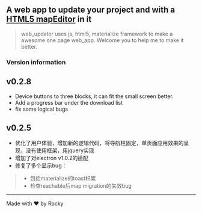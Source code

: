 ## A web app to update your project and with a [HTML5 mapEditor](https://github.com/Rockyluoqi/mapEditor) in it

> web_updater uses js, html5, materialize framework to make a awesome one page web_app.
> Welcome you to help me to make it better.

### Version information

## v0.2.8
* Device buttons to three blocks, it can fit the small screen better.
* Add a progress bar under the download list
* fix some logical bugs

## v0.2.5 
* 优化了用户体验，增加新的逻辑代码，将导航栏固定，单页面应用效果的呈现，没有使用框架，用jquery实现
* 增加了对electron v1.0.2的适配
* 修复了多个显示bug：
> * 包括materialize的toast积累
> * 检查reachable后map migration的失效bug


---
Made with ♥ by Rocky
